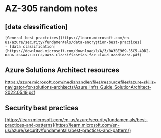 # AZ-305 random notes

## [data classification]


    [General best practcices](https://learn.microsoft.com/en-us/azure/security/fundamentals/data-encryption-best-practices)
    - [data classification](https://download.microsoft.com/download/0/A/3/0A3BE969-85C5-4DD2-83B6-366AA71D1FE3/Data-Classification-for-Cloud-Readiness.pdf)

## Azure Solutions Architect resources

https://azure.microsoft.com/mediahandler/files/resourcefiles/azure-skills-navigator-for-solutions-architects/Azure_Infra_Guide_SolutionArchitect-2022.05.19.pdf


## Security best practices

[https://learn.microsoft.com/en-us/azure/security/fundamentals/best-practices-and-patterns](https://learn.microsoft.com/en-us/azure/security/fundamentals/best-practices-and-patterns)


